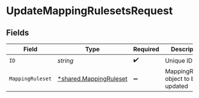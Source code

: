 # UpdateMappingRulesetsRequest


## Fields

| Field                                                           | Type                                                            | Required                                                        | Description                                                     |
| --------------------------------------------------------------- | --------------------------------------------------------------- | --------------------------------------------------------------- | --------------------------------------------------------------- |
| `ID`                                                            | *string*                                                        | :heavy_check_mark:                                              | Unique ID                                                       |
| `MappingRuleset`                                                | [*shared.MappingRuleset](../../models/shared/mappingruleset.md) | :heavy_minus_sign:                                              | MappingRuleset object to be updated                             |